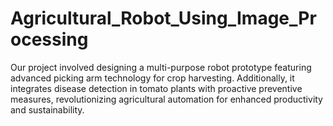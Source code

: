 # Agricultural_Robot_Using_Image_Processing
Our project involved designing a multi-purpose robot prototype featuring advanced picking arm technology for crop harvesting. Additionally, it integrates disease detection in tomato plants with proactive preventive measures, revolutionizing agricultural automation for enhanced productivity and sustainability.

